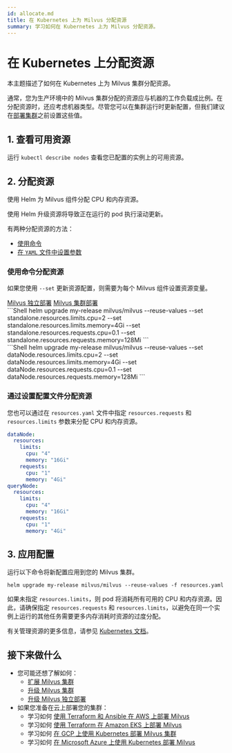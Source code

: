 ```yaml
---
id: allocate.md
title: 在 Kubernetes 上为 Milvus 分配资源
summary: 学习如何在 Kubernetes 上为 Milvus 分配资源。
---
```


# 在 Kubernetes 上分配资源

本主题描述了如何在 Kubernetes 上为 Milvus 集群分配资源。

通常，您为生产环境中的 Milvus 集群分配的资源应与机器的工作负载成比例。在分配资源时，还应考虑机器类型。尽管您可以在集群运行时更新配置，但我们建议在[部署集群](install_cluster-helm.md)之前设置这些值。

## 1. 查看可用资源

运行 `kubectl describe nodes` 查看您已配置的实例上的可用资源。

## 2. 分配资源

使用 Helm 为 Milvus 组件分配 CPU 和内存资源。

<div class="alert note">
使用 Helm 升级资源将导致正在运行的 pod 执行滚动更新。
</div>

有两种分配资源的方法：

- [使用命令](allocate.md#使用命令分配资源)
- [在 `YAML` 文件中设置参数](allocate.md#通过设置配置文件分配资源)

### 使用命令分配资源

如果您使用 `--set` 更新资源配置，则需要为每个 Milvus 组件设置资源变量。

<div class="filter">
<a href="#standalone">Milvus 独立部署</a> <a href="#cluster">Milvus 集群部署</a>
</div>

<div class="table-wrapper filter-standalone" markdown="block">
```Shell
helm upgrade my-release milvus/milvus --reuse-values --set standalone.resources.limits.cpu=2 --set standalone.resources.limits.memory=4Gi --set standalone.resources.requests.cpu=0.1 --set standalone.resources.requests.memory=128Mi
```
</div>

<div class="table-wrapper filter-cluster" markdown="block">
```Shell
helm upgrade my-release milvus/milvus --reuse-values --set dataNode.resources.limits.cpu=2 --set dataNode.resources.limits.memory=4Gi --set dataNode.resources.requests.cpu=0.1 --set dataNode.resources.requests.memory=128Mi
```
</div>

### 通过设置配置文件分配资源

您也可以通过在 `resources.yaml` 文件中指定 `resources.requests` 和 `resources.limits` 参数来分配 CPU 和内存资源。

```Yaml
dataNode:
  resources:
    limits:
      cpu: "4"
      memory: "16Gi"
    requests:
      cpu: "1"
      memory: "4Gi"
queryNode:
  resources:
    limits:
      cpu: "4"
      memory: "16Gi"
    requests:
      cpu: "1"
      memory: "4Gi"
```

## 3. 应用配置

运行以下命令将新配置应用到您的 Milvus 集群。

```Shell
helm upgrade my-release milvus/milvus --reuse-values -f resources.yaml
```

<div class="alert note">
如果未指定 <code>resources.limits</code>，则 pod 将消耗所有可用的 CPU 和内存资源。因此，请确保指定 <code>resources.requests</code> 和 <code>resources.limits</code>，以避免在同一个实例上运行的其他任务需要更多内存消耗时资源的过度分配。
</div>

有关管理资源的更多信息，请参见 [Kubernetes 文档](https://kubernetes.io/docs/concepts/configuration/manage-compute-resources-container/)。

## 接下来做什么

- 您可能还想了解如何：
  - [扩展 Milvus 集群](scaleout.md)
  - [升级 Milvus 集群](upgrade_milvus_cluster-operator.md)
  - [升级 Milvus 独立部署](upgrade_milvus_standalone-operator.md)
- 如果您准备在云上部署您的集群：
  - 学习如何 [使用 Terraform 和 Ansible 在 AWS 上部署 Milvus](aws.md)
  - 学习如何 [使用 Terraform 在 Amazon EKS 上部署 Milvus](eks.md)
  - 学习如何 [在 GCP 上使用 Kubernetes 部署 Milvus 集群](gcp.md)
  - 学习如何 [在 Microsoft Azure 上使用 Kubernetes 部署 Milvus](azure.md)
